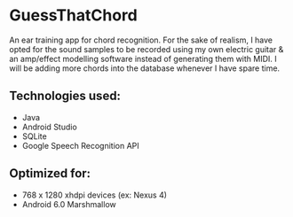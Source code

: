 # GuessThatChord
An ear training app for chord recognition. For the sake of realism, I have opted for the sound samples to be recorded using my own electric guitar & an amp/effect modelling software instead of generating them with MIDI.
I will be adding more chords into the database whenever I have spare time.

## Technologies used:
* Java
* Android Studio
* SQLite
* Google Speech Recognition API

## Optimized for:
* 768 x 1280 xhdpi devices (ex: Nexus 4)
* Android 6.0 Marshmallow
